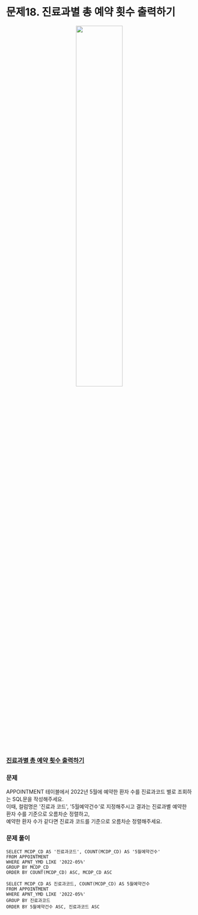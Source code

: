 # 문제18. 진료과별 총 예약 횟수 출력하기
<center><img src="https://user-images.githubusercontent.com/77037338/210046724-5f984c66-80c3-4c70-9fdc-32371e86c30c.png" width="50%" height="50%"></center>

### [진료과별 총 예약 횟수 출력하기](https://school.programmers.co.kr/learn/courses/30/lessons/132202)

### 문제
APPOINTMENT 테이블에서 2022년 5월에 예약한 환자 수를 진료과코드 별로 조회하는 SQL문을 작성해주세요. <br>
이때, 컬럼명은 '진료과 코드', '5월예약건수'로 지정해주시고 결과는 진료과별 예약한 환자 수를 기준으로 오름차순 정렬하고, <br>
예약한 환자 수가 같다면 진료과 코드를 기준으로 오름차순 정렬해주세요.<br>

### 문제 풀이
```Mysql
SELECT MCDP_CD AS '진료과코드', COUNT(MCDP_CD) AS '5월예약건수'
FROM APPOINTMENT
WHERE APNT_YMD LIKE '2022-05%'
GROUP BY MCDP_CD
ORDER BY COUNT(MCDP_CD) ASC, MCDP_CD ASC
```

```Mysql
SELECT MCDP_CD AS 진료과코드, COUNT(MCDP_CD) AS 5월예약건수
FROM APPOINTMENT
WHERE APNT_YMD LIKE '2022-05%'
GROUP BY 진료과코드
ORDER BY 5월예약건수 ASC, 진료과코드 ASC
```
